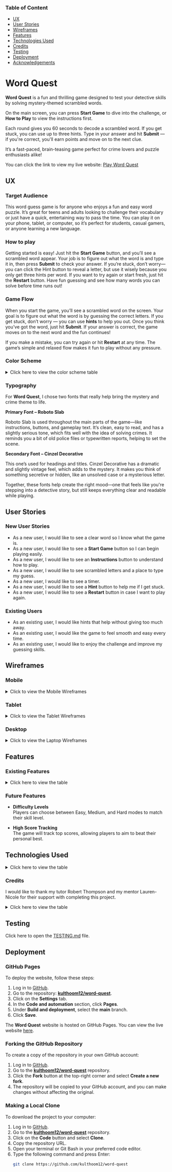 ### Table of Content

- [UX](#ux)
- [User Stories](#new-user-stories)
- [Wireframes](#wireframes)
- [Features](#features)
- [Technologies Used](#technologies-used)
- [Credits](#credits)
- [Testing](#testing)
- [Deployment](#deployment)
- [Acknowledgements](#Acknowledgements)

# Word Quest

**Word Quest** is a fun and thrilling game designed to test your detective skills by solving mystery-themed scrambled words.

On the main screen, you can press **Start Game** to dive into the challenge, or **How to Play** to view the instructions first.

Each round gives you 60 seconds to decode a scrambled word. If you get stuck, you can use up to three hints. Type in your answer and hit **Submit** — if you're correct, you'll earn points and move on to the next clue.

It’s a fast-paced, brain-teasing game perfect for crime lovers and puzzle enthusiasts alike!

 You can click the link to view my live website: [Play Word Quest](https://kulthoom12.github.io/Word-Quest/)

## UX

### Target Audience 

This word guess game is for anyone who enjoys a fun and easy word puzzle. It’s great for teens and adults looking to challenge their vocabulary or just have a quick, entertaining way to pass the time. You can play it on your phone, tablet, or computer, so it’s perfect for students, casual gamers, or anyone learning a new language.

### How to play

Getting started is easy! Just hit the **Start Game** button, and you’ll see a scrambled word appear. Your job is to figure out what the word is and type it in, then press **Submit** to check your answer. If you’re stuck, don’t worry—you can click the Hint button to reveal a letter, but use it wisely because you only get three hints per word. If you want to try again or start fresh, just hit the **Restart** button. Have fun guessing and see how many words you can solve before time runs out!

### Game Flow 

When you start the game, you’ll see a scrambled word on the screen. Your goal is to figure out what the word is by guessing the correct letters. If you get stuck, don’t worry — you can use **hints** to help you out. Once you think you’ve got the word, just hit **Submit**. If your answer is correct, the game moves on to the next word and the fun continues!

If you make a mistake, you can try again or hit **Restart** at any time. The game’s simple and relaxed flow makes it fun to play without any pressure.

### Color Scheme

<details> <summary> Click here to view the color scheme table </summary>

| Colour Name     | Hex     | Reason                                                |
| --------------- | ------- | ----------------------------------------------------- |
| Very Dark Grey  | #1c1c1c | Dark, moody background to set a mysterious tone.      |
| Dark Red        | #8B0000 | Deep red for a dramatic and intense feel.             |
| Bright Red      | #A40000 | Brighter red to highlight urgent actions.             |
| Gold            | #FFD700 | Gold for important highlights and clues.              |
| Very Light Grey | #F5F5F5 | Light text color for easy reading on dark background. |

<img src="assets/images/readme/color.png">
</details>

### Typography 

For **Word Quest**, I chose two fonts that really help bring the mystery and crime theme to life.

**Primary Font – Roboto Slab**

Roboto Slab is used throughout the main parts of the game—like instructions, buttons, and gameplay text. It’s clean, easy to read, and has a slightly serious tone, which fits well with the idea of solving crimes. It reminds you a bit of old police files or typewritten reports, helping to set the scene.

**Secondary Font – Cinzel Decorative**

This one’s used for headings and titles. Cinzel Decorative has a dramatic and slightly vintage feel, which adds to the mystery. It makes you think of something secretive or hidden, like an unsolved case or a mysterious letter.

Together, these fonts help create the right mood—one that feels like you're stepping into a detective story, but still keeps everything clear and readable while playing.

## User Stories 

### New User Stories

- As a new user, I would like to see a clear word so I know what the game is.
- As a new user, I would like to see a **Start Game** button so I can begin playing easily.
- As a new user, I would like to see an **Instructions** button to understand how to play.
- As a new user, I would like to see scrambled letters and a place to type my guess.
- As a new user, I would like to see a timer.
- As a new user, I would like to see a **Hint** button to help me if I get stuck.
- As a new user, I would like to see a **Restart** button in case I want to play again.

### Existing Users

- As an existing user, I would like hints that help without giving too much away.
- As an existing user, I would like the game to feel smooth and easy every time.
- As an existing user, I would like to enjoy the challenge and improve my guessing skills.

## Wireframes

### Mobile 

<details> <summary> Click to view the Mobile Wireframes</summary>
<img src="assets/images/readme/wireframes/readme-mobile.png">

</details>

### Tablet

<details> <summary> Click to view the Tablet Wireframes</summary>
<img src="assets/images/readme/wireframes/readme-tablet.png">

</details>

### Desktop 

<details> <summary> Click to view the Laptop Wireframes</summary>
<img src="assets/images/readme/wireframes/readme-laptop.png">

</details>

## Features

### Existing Features

<details> <summary> Click here to view the table </summary>

| Feature                          | Description                                                    | Screenshot                                      |
| --------------------------------| -------------------------------------------------------------- | -----------------------------------------------|
| Home Page                       | Welcomes players with the game title and a mysterious tagline.| ![Home Page](assets/images/readme/tagline.png)        |
| Instructions                   | Easy-to-follow steps explaining how to play, accessible anytime.| ![Instructions](assets/images/readme/instructions.png)|
| Scrambled Letters and Underscores| Displays scrambled words and underscores to guide guesses.   | ![Gameplay](assets/images/readme/scrambled-word.png)  |
| Answer Box                     | Input field where players type their answers.                  | ![Guess Input](assets/images/readme/answer.png)        |
| Hints Used                    | Tracks how many hints have been used during the game.          | ![Hints Used](assets/images/readme/track-hints.png)    |
| No More Hints Message          | Alerts when all hints have been used up.                       | ![No More Hints](assets/images/readme/no-more-hints.png)|
| Submit, Hint & Restart Buttons | Allows players to submit guesses to check correctness.         | ![Submit Button](assets/images/readme/submit.png)      |
| Time’s Up! Message             | Notifies when time runs out and the round ends.                | ![Times Up](assets/images/readme/times-up.png)         |
| Score Display                 | Shows current progress or points during gameplay.              | ![Score Display](assets/images/readme/score.png)       |

</details>

### Future Features
- **Difficulty Levels**  
  Players can choose between Easy, Medium, and Hard modes to match their skill level.

- **High Score Tracking**  
  The game will track top scores, allowing players to aim to beat their personal best.

## Technologies Used

<details> <summary>Click here to view the table</summary>

| Source                  | Link                                                      |
|-------------------------|-----------------------------------------------------------|
| Fonts                   | [Google Fonts](https://fonts.google.com/)                 |
| Color Palette Generator | [Colormind](http://colormind.io/)                         |
| Developer Tools         | [Chrome DevTools](https://developer.chrome.com/docs/)     |
| GitHub                  | [GitHub](https://github.com/)                             |
| Chrome DevTools         | [Google Chrome DevTools](https://developer.chrome.com/)   |
| Favicon Generator       | [favicons.io](https://favicons.io/)                       |

</details>

### Credits

I would like to thank my tutor Robert Thompson and my mentor Lauren-Nicole for their support with completing this project.

<details> <summary>Click here to view the table</summary>

| Source                      | Link                                                                                                      |
| --------------------------- | --------------------------------------------------------------------------------------------------------- |
| Word Guessing Game Tutorial | [YouTube - Word Guessing Game](https://www.youtube.com/watch?v=JYVycJ2CXiI)                               |
| JavaScript Crash Course     | [YouTube - Mosh](https://www.youtube.com/watch?v=W6NZfCO5SIk)                                             |
| JavaScript Full Course      | [YouTube - Bro Code](https://www.youtube.com/watch?v=Ihy0QziLDf0&list=PLZPZq0r_RZOO1zkgO4bIdfuLpizCeHYKv) |
| JavaScript Game Tutorial    | [YouTube - Ali Aslan](https://www.youtube.com/watch?v=2wJKJRa9ncI)                                        |
| Online Learning Platform    | [Code Institute](https://learn.codeinstitute.net/dashboard)                                               |

</details>

## Testing 

Click here to open the [TESTING.md](TESTING.md) file.

## Deployment

### GitHub Pages

To deploy the website, follow these steps:

1. Log in to [GitHub](https://github.com/).
2. Go to the repository: **[kulthoom12/word-quest](https://github.com/kulthoom12/word-quest)**.
3. Click on the **Settings** tab.
4. In the **Code and automation** section, click **Pages**.
5. Under **Build and deployment**, select the **main** branch.
6. Click **Save**.

The **Word Quest** website is hosted on GitHub Pages. You can view the live website [here](https://kulthoom12.github.io/word-quest).

### Forking the GitHub Repository

To create a copy of the repository in your own GitHub account:

1. Log in to [GitHub](https://github.com/).
2. Go to the **[kulthoom12/word-quest](https://github.com/kulthoom12/word-quest)** repository.
3. Click the **Fork** button at the top-right corner and select **Create a new fork**.
4. The repository will be copied to your GitHub account, and you can make changes without affecting the original.

### Making a Local Clone

To download the project to your computer:

1. Log in to [GitHub](https://github.com/).
2. Go to the **[kulthoom12/word-quest](https://github.com/kulthoom12/word-quest)** repository.
3. Click on the **Code** button and select **Clone**.
4. Copy the repository URL.
5. Open your terminal or Git Bash in your preferred code editor.
6. Type the following command and press Enter:
   ```bash
   git clone https://github.com/kulthoom12/word-quest